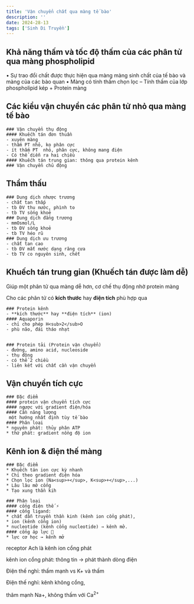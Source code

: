 ```yaml
---
title: 'Vận chuyển chất qua màng tế bào'
description: ''
date: 2024-28-13
tags: ['Sinh Di Truyền']
---
```


## Khả năng thấm và tốc độ thấm của các phân tử qua màng phospholipid

• Sự trao đổi chất được thực hiện qua màng màng sinh chất của tế bào và màng của các bào quan
• Màng có tính thấm chọn lọc – Tính thấm của lớp phospholipid kép + Protein màng

## Các kiểu vận chuyển các phân tử nhỏ qua màng tế bào

```markmap
### Vận chuyển thụ động
#### Khuếch tán đơn thuần
- xuyên màng
- thấm PT nhỏ, ko phân cực
- ít thấm PT  nhỏ, phân cực, không mang điện
- Có thể diễn ra hai chiều
#### Khuếch tán trung gian: thông qua protein kênh
### Vận chuyển chủ động
```

## Thẩm thấu

```markmap
### Dung dịch nhược trương
- chất tan thấp
- tb ĐV thu nước, phình to
- tb TV sống khoẻ
### Dung dịch đẳng trương
- mmOsmol/L
- tb ĐV sống khoẻ
- tb TV héo rũ
### Dung dịch ưu trương
- chất tan cao
- tb ĐV mất nước dạng răng cưa
- tb TV co nguyên sinh, chết
```

## Khuếch tán trung gian (Khuếch tán được làm dễ)

Giúp một phân tử qua màng dễ hơn, cơ chế thụ động nhờ protein màng

Cho các phân tử có **kích thước** hay **điện tích** phù hợp qua

```markmap
### Protein kênh
- **kích thước** hay **điện tích** (ion)
#### Aquaporin
- chỉ cho phép H<sub>2</sub>O
- phù não, đái tháo nhạt


### Protein tải (Protein vận chuyển)
- đường, amino acid, nucleoside
- thụ động
- có thể 2 chiều
- liên kết với chất cần vận chuyển
```

## Vận chuyển tích cực

```markmap
### Đặc điểm
#### protein vận chuyển tích cực
#### ngược với gradient điện/hóa 
#### Cần năng lượng
 một hướng nhất định tùy tế bào
#### Phân loại
* nguyên phát: thủy phân ATP
* thứ phát: gradient nồng độ ion
```

## Kênh ion & điện thế màng

```markmap
### Đặc điểm
* Khuếch tán ion cực kỳ nhanh 
* Chỉ theo gradient điện hóa
* Chọn lọc ion (Na<sup>+</sup>, K<sup>+</sup>,...)
* Lâu lâu mở cổng
* Tạo xung thần kih
```



```markmap
### Phân loại
#### cổng điện thế ⚡
#### cổng ligand: 
* chất dẫn truyền thần kinh (kênh ion cổng phát),
* ion (kênh cổng ion)
* nucleotide (kênh cổng nucleotide) → kênh mở.
#### cổng áp lực 🐳
* lực cơ học → kênh mở
```





receptor Ach là kênh ion cổng phát

kênh ion cổng phát: thông tin -> phát thành dòng điện

Điện thế nghỉ: thấm mạnh vs K+ và thấm

Điện thế nghỉ: kênh không cổng,

thâm mạnh Na+, không thấm với Ca<sup>2+</sup>
